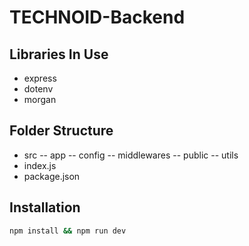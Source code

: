 # TECHNOID-Backend

## Libraries In Use
- express
- dotenv
- morgan

## Folder Structure

- src
-- app
-- config
-- middlewares
-- public
-- utils
- index.js
- package.json

## Installation

```sh
npm install && npm run dev
```